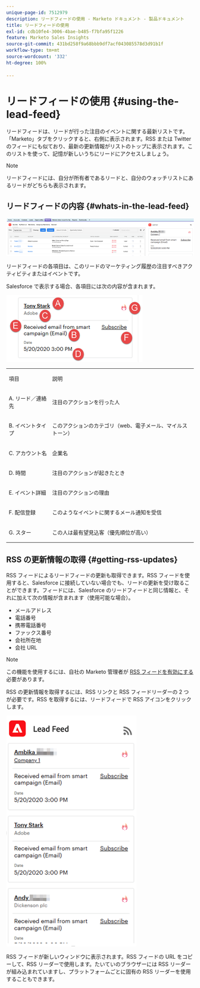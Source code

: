 ```yaml
---
unique-page-id: 7512979
description: リードフィードの使用 - Marketo ドキュメント - 製品ドキュメント
title: リードフィードの使用
exl-id: cdb10fe4-3006-4bae-b485-f7bfa95f1226
feature: Marketo Sales Insights
source-git-commit: 431bd258f9a68bbb9df7acf043085578d3d91b1f
workflow-type: tm+mt
source-wordcount: '332'
ht-degree: 100%

---
```


# リードフィードの使用 {#using-the-lead-feed}

リードフィードは、リードが行った注目のイベントに関する最新リストです。「Marketo」タブをクリックすると、右側に表示されます。RSS または Twitter のフィードにも似ており、最新の更新情報がリストのトップに表示されます。このリストを使って、記憶が新しいうちにリードにアクセスしましょう。

>[!NOTE]
>
>リードフィードには、自分が所有者であるリードと、自分のウォッチリストにあるリードがどちらも表示されます。

## リードフィードの内容 {#whats-in-the-lead-feed}

![](assets/using-the-lead-feed-1.png)

リードフィードの各項目は、このリードのマーケティング履歴の注目すべきアクティビティまたはイベントです。

Salesforce で表示する場合、各項目には次の内容が含まれます。

![](assets/using-the-lead-feed-2.png)

<table> 
 <colgroup> 
  <col> 
  <col> 
 </colgroup> 
 <tbody> 
  <tr> 
   <td><p>項目</p></td> 
   <td><p>説明</p></td> 
  </tr> 
  <tr> 
   <td><p>A. リード／連絡先</p></td> 
   <td><p>注目のアクションを行った人</p></td> 
  </tr> 
  <tr> 
   <td><p>B. イベントタイプ</p></td> 
   <td><p>このアクションのカテゴリ（web、電子メール、マイルストーン）</p></td> 
  </tr> 
  <tr> 
   <td><p>C. アカウント名</p></td> 
   <td><p>企業名</p></td> 
  </tr> 
  <tr> 
   <td><p>D. 時間</p></td> 
   <td><p>注目のアクションが起きたとき</p></td> 
  </tr> 
  <tr> 
   <td><p>E. イベント詳細</p></td> 
   <td><p>注目のアクションの理由</p></td> 
  </tr> 
  <tr> 
   <td><p>F. 配信登録</p></td> 
   <td><p>このようなイベントに関するメール通知を受信</p></td> 
  </tr> 
  <tr> 
   <td><p>G. スター</p></td> 
   <td><p>この人は最有望見込客（優先順位が高い）</p></td> 
  </tr> 
 </tbody> 
</table>

## RSS の更新情報の取得 {#getting-rss-updates}

RSS フィードによるリードフィードの更新も取得できます。RSS フィードを使用すると、Salesforce に接続していない場合でも、リードの更新を受け取ることができます。フィードには、Salesforce のリードフィードと同じ情報と、それに加えて次の情報が含まれます（使用可能な場合）。

* メールアドレス
* 電話番号
* 携帯電話番号
* ファックス番号
* 会社所在地
* 会社 URL

>[!NOTE]
>
>この機能を使用するには、自社の Marketo 管理者が [RSS フィードを有効にする](/help/marketo/product-docs/marketo-sales-insight/msi-for-salesforce/features/msi-configuration-tab/enable-rss-for-sales-insight.md)必要があります。

RSS の更新情報を取得するには、RSS リンクと RSS フィードリーダーの 2 つが必要です。RSS を取得するには、リードフィードで RSS アイコンをクリックします。

![](assets/using-the-lead-feed-3.png)

RSS フィードが新しいウィンドウに表示されます。RSS フィードの URL をコピーして、RSS リーダーで使用します。たいていのブラウザーには RSS リーダーが組み込まれていますし、プラットフォームごとに固有の RSS リーダーを使用することもできます。
